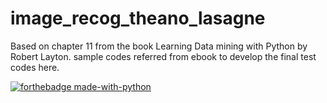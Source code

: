 # image_recog_theano_lasagne
Based on chapter 11 from the book Learning Data mining with Python by Robert Layton.
sample codes referred from ebook to develop the final test codes here.

[![forthebadge made-with-python](http://ForTheBadge.com/images/badges/made-with-python.svg)](https://www.python.org/)
